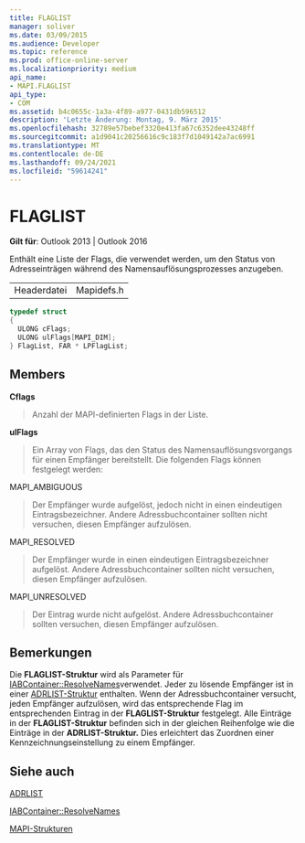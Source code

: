 ```yaml
---
title: FLAGLIST
manager: soliver
ms.date: 03/09/2015
ms.audience: Developer
ms.topic: reference
ms.prod: office-online-server
ms.localizationpriority: medium
api_name:
- MAPI.FLAGLIST
api_type:
- COM
ms.assetid: b4c0655c-1a3a-4f89-a977-0431db596512
description: 'Letzte Änderung: Montag, 9. März 2015'
ms.openlocfilehash: 32789e57bebef3320e413fa67c6352dee43248ff
ms.sourcegitcommit: a1d9041c20256616c9c183f7d1049142a7ac6991
ms.translationtype: MT
ms.contentlocale: de-DE
ms.lasthandoff: 09/24/2021
ms.locfileid: "59614241"
---
```

# <a name="flaglist"></a>FLAGLIST

  
  
**Gilt für**: Outlook 2013 | Outlook 2016 
  
Enthält eine Liste der Flags, die verwendet werden, um den Status von Adresseinträgen während des Namensauflösungsprozesses anzugeben.
  
|||
|:-----|:-----|
|Headerdatei  <br/> |Mapidefs.h  <br/> |
   
```cpp
typedef struct
{
  ULONG cFlags;
  ULONG ulFlags[MAPI_DIM];
} FlagList, FAR * LPFlagList;

```

## <a name="members"></a>Members

 **Cflags**
  
> Anzahl der MAPI-definierten Flags in der Liste.
    
 **ulFlags**
  
> Ein Array von Flags, das den Status des Namensauflösungsvorgangs für einen Empfänger bereitstellt. Die folgenden Flags können festgelegt werden:
    
MAPI_AMBIGUOUS 
  
> Der Empfänger wurde aufgelöst, jedoch nicht in einen eindeutigen Eintragsbezeichner. Andere Adressbuchcontainer sollten nicht versuchen, diesen Empfänger aufzulösen. 
    
MAPI_RESOLVED 
  
> Der Empfänger wurde in einen eindeutigen Eintragsbezeichner aufgelöst. Andere Adressbuchcontainer sollten nicht versuchen, diesen Empfänger aufzulösen. 
    
MAPI_UNRESOLVED 
  
> Der Eintrag wurde nicht aufgelöst. Andere Adressbuchcontainer sollten versuchen, diesen Empfänger aufzulösen.
    
## <a name="remarks"></a>Bemerkungen

Die **FLAGLIST-Struktur** wird als Parameter für [IABContainer::ResolveNames](iabcontainer-resolvenames.md)verwendet. Jeder zu lösende Empfänger ist in einer [ADRLIST-Struktur](adrlist.md) enthalten. Wenn der Adressbuchcontainer versucht, jeden Empfänger aufzulösen, wird das entsprechende Flag im entsprechenden Eintrag in der **FLAGLIST-Struktur** festgelegt. Alle Einträge in der **FLAGLIST-Struktur** befinden sich in der gleichen Reihenfolge wie die Einträge in der **ADRLIST-Struktur.** Dies erleichtert das Zuordnen einer Kennzeichnungseinstellung zu einem Empfänger. 
  
## <a name="see-also"></a>Siehe auch



[ADRLIST](adrlist.md)
  
[IABContainer::ResolveNames](iabcontainer-resolvenames.md)


[MAPI-Strukturen](mapi-structures.md)


